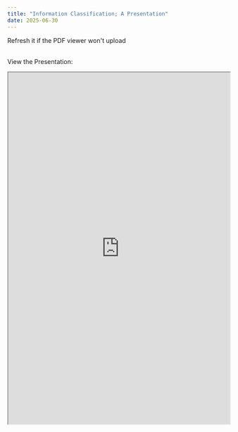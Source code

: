 ```yaml
---
title: "Information Classification; A Presentation"
date: 2025-06-30
---
```

Refresh it if the PDF viewer won't upload<br></br>

View the Presentation:

<iframe src="https://docs.google.com/viewer?url=https://thezodiacus.com/wp-content/uploads/2025/06/INFORMATION-CLASSIFICATION-BY-RAFA-VR-compactado.pdf&embedded=true" width="100%" height="800px"></iframe>
